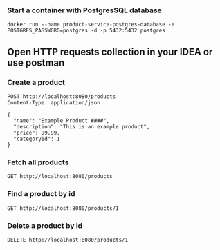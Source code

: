 ### Start a container with PostgresSQL database 
```
docker run --name product-service-postgres-database -e POSTGRES_PASSWORD=postgres -d -p 5432:5432 postgres
```
## Open HTTP requests collection in your IDEA or use postman
### Create a product
```
POST http://localhost:8080/products
Content-Type: application/json

{
  "name": "Example Product ####",
  "description": "This is an example product",
  "price": 99.99,
  "categoryId": 1
}
```
### Fetch all products
```
GET http://localhost:8080/products
```
### Find a product by id
```
GET http://localhost:8080/products/1
```
### Delete a product by id
```
DELETE http://localhost:8080/products/1
```
